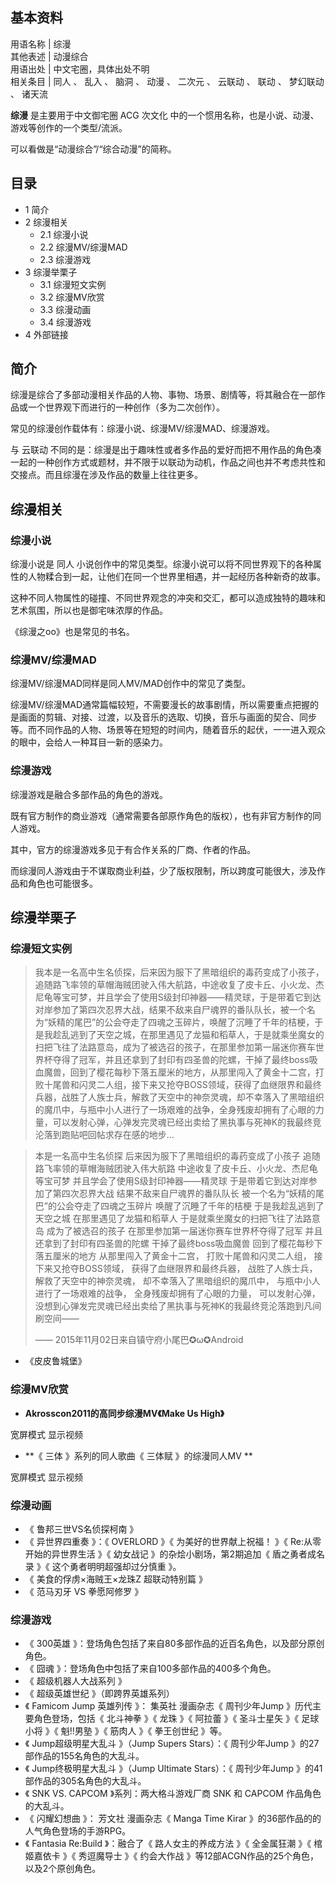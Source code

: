 **基本资料**  
---  
用语名称  |  综漫   
其他表述  |  动漫综合   
用语出处  |  中文宅圈，具体出处不明   
相关条目  |  同人  、  乱入  、  脑洞  、  动漫  、  二次元  、  云联动  、  联动  、  梦幻联动  、  诸天流   
  
**综漫** 是主要用于中文御宅圈  ACG  次文化  中的一个惯用名称，也是小说、动漫、游戏等创作的一个类型/流派。

可以看做是“动漫综合”/“综合动漫”的简称。

##  目录

  * 1  简介 
  * 2  综漫相关 
    * 2.1  综漫小说 
    * 2.2  综漫MV/综漫MAD 
    * 2.3  综漫游戏 
  * 3  综漫举栗子 
    * 3.1  综漫短文实例 
    * 3.2  综漫MV欣赏 
    * 3.3  综漫动画 
    * 3.4  综漫游戏 
  * 4  外部链接 

##  简介

综漫是综合了多部动漫相关作品的人物、事物、场景、剧情等，将其融合在一部作品或一个世界观下而进行的一种创作（多为二次创作）。

常见的综漫创作载体有：综漫小说、综漫MV/综漫MAD、综漫游戏。

与  云联动
不同的是：综漫是出于趣味性或者多作品的爱好而把不用作品的角色凑一起的一种创作方式或题材，并不限于以联动为动机，作品之间也并不考虑共性和交接点。而且综漫在涉及作品的数量上往往更多。

##  综漫相关

###  综漫小说

综漫小说是  同人  小说创作中的常见类型。综漫小说可以将不同世界观下的各种属性的人物糅合到一起，让他们在同一个世界里相遇，并一起经历各种新奇的故事。

这种不同人物属性的碰撞、不同世界观念的冲突和交汇，都可以造成独特的趣味和艺术氛围，所以也是御宅味浓厚的作品。

《综漫之oo》也是常见的书名。

###  综漫MV/综漫MAD

综漫MV/综漫MAD同样是同人MV/MAD创作中的常见了类型。

综漫MV/综漫MAD通常篇幅较短，不需要漫长的故事剧情，所以需要重点把握的是画面的剪辑、对接、过渡，以及音乐的选取、切换，音乐与画面的契合、同步等。而不同作品的人物、场景等在短短的时间内，随着音乐的起伏，一一进入观众的眼中，会给人一种耳目一新的感染力。

###  综漫游戏

综漫游戏是融合多部作品的角色的游戏。

既有官方制作的商业游戏（通常需要各部原作角色的版权），也有非官方制作的同人游戏。

其中，官方的综漫游戏多见于有合作关系的厂商、作者的作品。

而综漫同人游戏由于不谋取商业利益，少了版权限制，所以跨度可能很大，涉及作品和角色也可能很多。

##  综漫举栗子

###  综漫短文实例

>
> 我本是一名高中生名侦探，后来因为服下了黑暗组织的毒药变成了小孩子，追随路飞率领的草帽海贼团驶入伟大航路，中途收复了皮卡丘、小火龙、杰尼龟等宝可梦，并且学会了使用S级封印神器——精灵球，于是带着它到达对岸参加了第四次忍界大战，结果不敌来自尸魂界的番队队长，被一个名为“妖精的尾巴”的公会夺走了四魂之玉碎片，唤醒了沉睡了千年的桔梗，于是我趁乱逃到了天空之城，在那里遇见了龙猫和稻草人，于是就乘坐魔女的扫把飞往了法路意岛，成为了被选召的孩子，在那里参加第一届迷你赛车世界杯夺得了冠军，并且还拿到了封印有四圣兽的陀螺，干掉了最终boss吸血魔兽，回到了樱花每秒下落五厘米的地方，从那里闯入了黄金十二宫，打败十尾兽和闪灵二人组，接下来又抢夺BOSS领域，获得了血继限界和最终兵器，战胜了人族士兵，解救了天空中的神奈灵魂，却不幸落入了黑暗组织的魔爪中，与瓶中小人进行了一场艰难的战争，全身残废却拥有了心眼的力量，可以发射心弹，心弹发完灵魂已经出卖给了黑执事与死神K的我最终竞沦落到跑贴吧回帖求存在感的地步…

> 本是一名高中生名侦探 后来因为服下了黑暗组织的毒药变成了小孩子 追随路飞率领的草帽海贼团驶入伟大航路 中途收复了皮卡丘、小火龙、杰尼龟等宝可梦
> 并且学会了使用S级封印神器——精灵球 于是带着它到达对岸参加了第四次忍界大战 结果不敌来自尸魂界的番队队长
> 被一个名为“妖精的尾巴”的公会夺走了四魂之玉碎片 唤醒了沉睡了千年的桔梗 于是我趁乱逃到了天空之城 在那里遇见了龙猫和稻草人
> 于是就乘坐魔女的扫把飞往了法路意岛 成为了被选召的孩子 在那里参加第一届迷你赛车世界杯夺得了冠军 并且还拿到了封印有四圣兽的陀螺
> 干掉了最终boss吸血魔兽 回到了樱花每秒下落五厘米的地方 从那里闯入了黄金十二宫， 打败十尾兽和闪灵二人组， 接下来又抢夺BOSS领域，
> 获得了血继限界和最终兵器， 战胜了人族士兵， 解救了天空中的神奈灵魂， 却不幸落入了黑暗组织的魔爪中， 与瓶中小人进行了一场艰难的战争，
> 全身残废却拥有了心眼的力量， 可以发射心弹， 没想到心弹发完灵魂已经出卖给了黑执事与死神K的我最终竞沦落跑到凡间刷空间——
>
> —— 2015年11月02日来自镇守府小尾巴✪ω✪Android

  * 《皮皮鲁城堡》 

###  综漫MV欣赏

  * **Akrosscon2011的高同步综漫MV《Make Us High》**

宽屏模式  显示视频

  * **《 三体  》系列的同人歌曲《  三体赋  》的综漫同人MV **

宽屏模式  显示视频

###  综漫动画

  * 《  鲁邦三世VS名侦探柯南  》 
  * 《  异世界四重奏  》：《  OVERLORD  》《  为美好的世界献上祝福！  》《  Re:从零开始的异世界生活  》《  幼女战记  》的杂烩小剧场，第2期追加《  盾之勇者成名录  》《  这个勇者明明超强却过分慎重  》。 
  * 《  美食的俘虏×海贼王×龙珠Z 超联动特别篇  》 
  * 《  范马刃牙 VS 拳愿阿修罗  》 

###  综漫游戏

  * 《  300英雄  》：登场角色包括了来自80多部作品的近百名角色，以及部分原创角色。 
  * 《  囧魂  》：登场角色中包括了来自100多部作品的400多个角色。 
  * 《  超级机器人大战系列  》 
  * 《  超级英雄世纪  》（即跨界英雄系列） 
  * 《  Famicom Jump 英雄列传  》：  集英社  漫画杂志《  周刊少年Jump  》历代主要角色登场，包括《  北斗神拳  》《  龙珠  》《  阿拉蕾  》《  圣斗士星矢  》《  足球小将  》《  魁!!男塾  》《  筋肉人  》《  拳王创世纪  》等。 
  * 《  Jump超级明星大乱斗  》（Jump Supers Stars）：《  周刊少年Jump  》的27部作品的155名角色的大乱斗。 
  * 《  Jump终极明星大乱斗  》（Jump Ultimate Stars）：《  周刊少年Jump  》的41部作品的305名角色的大乱斗。 
  * 《  SNK VS. CAPCOM  》系列：两大格斗游戏厂商  SNK  和  CAPCOM  作品角色的大乱斗。 
  * 《  闪耀幻想曲  》：  芳文社  漫画杂志《  Manga Time Kirar  》的36部作品的的人气角色登场的手游RPG。 
  * 《  Fantasia Re:Build  》：融合了《  路人女主的养成方法  》《  全金属狂潮  》《  棺姬嘉依卡  》《  秀逗魔导士  》《  约会大作战  》等12部ACGN作品的25个角色，以及2个原创角色。 

  